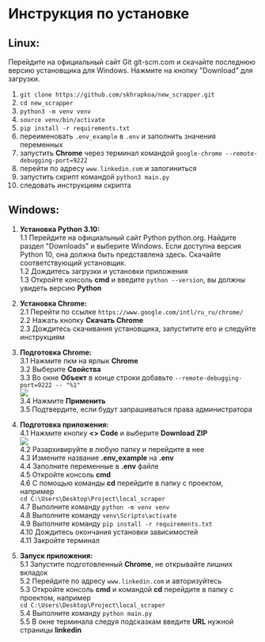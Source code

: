 # Инструкция по установке

## Linux:
Перейдите на официальный сайт Git git-scm.com и скачайте последнюю версию установщика для Windows. Нажмите на кнопку "Download" для загрузки.
1. ```git clone https://github.com/skhrapkoa/new_scrapper.git```
2. ```cd new_scrapper ```
3. ```python3 -m venv venv```
4. ```source venv/bin/activate```
5. ```pip install -r requirements.txt```
6. переименовать ```.env_example``` в ```.env``` и заполнить значения переменных
7. запустить **Chrome** через терминал командой ```google-chrome --remote-debugging-port=9222```
8. перейти по адресу ```www.linkedin.com``` и залогиниться
9. запустить скрипт командой ```python3 main.py```
10. следовать инструкциям скрипта

## Windows:
1. **Установка Python 3.10:**</br>
  1.1 Перейдите на официальный сайт Python python.org. Найдите раздел "Downloads" и выберите Windows. Если доступна версия Python 10, она должна быть представлена здесь. Скачайте соответствующий установщик.</br>
  1.2 Дождитесь загрузки и установки приложения</br>
  1.3 Откройте консоль **cmd** и введите ```python --version```, вы должны увидеть версию **Python**</br>

2. **Установка Chrome:**</br>
  2.1 Перейти по ссылке ```https://www.google.com/intl/ru_ru/chrome/```</br>
  2.2 Нажать кнопку **Скачать Chrome**</br>
  2.3 Дождитесь скачивания установщика, запуститите его и следуйте инструкциям</br>

3. **Подготовка Chrome:**</br>
  3.1 Нажмите пкм на ярлык **Chrome**</br>
  3.2 Выберите **Свойства**</br>
  3.3 Во окне **Объект** в конце строки добавьте ```--remote-debugging-port=9222 -- "%1"```</br>
  ![](https://i.ibb.co/xf3Hcj8/image2.png)</br>
  3.4 Нажмите **Применить**</br>
  3.5 Подтвердите, если будут запрашиваться права администратора</br>

4. **Подготовка приложения:**</br>
  4.1 Нажмите кнопку **<> Code** и выберите **Download ZIP**</br>
   ![](https://i.ibb.co/54Q5Y64/image3.png)</br>
  4.2 Разархивируйте в любую папку и перейдите в нее</br>
  4.3 Измените название **.env_example** на **.env**</br>
  4.4 Заполните переменные в **.env** файле</br>
  4.5 Откройте консоль **cmd**</br>
  4.6 С помощью команды **cd** перейдите в папку с проектом, например</br>
    ```cd C:\Users\Desktop\Project\local_scraper```</br>
  4.7 Выполните команду ```python -m venv venv```</br>
  4.8 Выполните команду ```venv\Scripts\activate```</br>
  4.9 Выполните команду ```pip install -r requirements.txt```</br>
  4.10 Дождитесь окончания установки зависимостей</br>
  4.11 Закройте терминал</br>

5. **Запуск приложения:**</br>
  5.1 Запустите подготовленный **Chrome**, не открывайте лишних вкладок</br>
  5.2 Перейдите по адресу ```www.linkedin.com``` и авторизуйтесь</br>
  5.3 Откройте консоль **cmd** и командой **cd** перейдите в папку с проектом, например</br>
    ```cd C:\Users\Desktop\Project\local_scraper```</br>
  5.4 Выполните команду ```python main.py```</br>
  5.5 В окне терминала следуя подсказкам введите **URL** нужной страницы **linkedin**</br>
